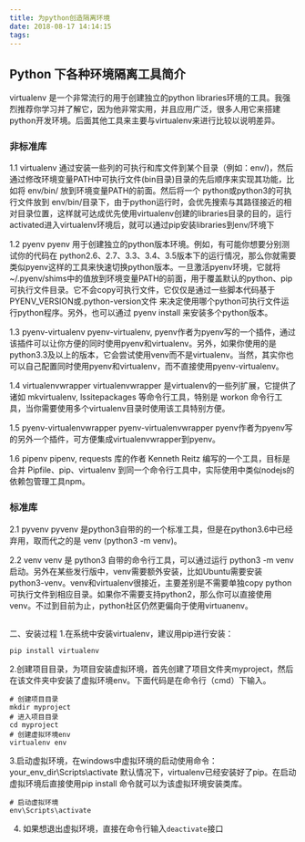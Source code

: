 ```yaml
---
title: 为python创造隔离环境
date: 2018-08-17 14:14:15
tags:
---
```


## Python 下各种环境隔离工具简介

virtualenv 是一个非常流行的用于创建独立的python libraries环境的工具。我强烈推荐你学习并了解它，因为他非常实用，并且应用广泛，很多人用它来搭建python开发环境。后面其他工具来主要与virtualenv来进行比较以说明差异。

### 非标准库

1.1 virtualenv 通过安装一些列的可执行和库文件到某个目录（例如：env/)，然后通过修改环境变量PATH中可执行文件(bin目录)目录的先后顺序来实现其功能，比如将 env/bin/ 放到环境变量PATH的前面。然后将一个 python或python3的可执行文件放到 env/bin/目录下，由于python运行时，会优先搜索与其路径接近的相对目录位置，这样就可达成优先使用virtualenv创建的libraries目录的目的，运行activated进入virtualenv环境后，就可以通过pip安装libraries到env/环境下

1.2 pyenv
pyenv 用于创建独立的python版本环境。例如，有可能你想要分别测试你的代码在 python2.6、2.7、3.3、3.4、3.5版本下的运行情况，那么你就需要类似pyenv这样的工具来快速切换python版本。一旦激活pyenv环境，它就将 ~/.pyenv/shims中的值放到环境变量PATH的前面，用于覆盖默认的python、pip可执行文件目录。它不会copy可执行文件，它仅仅是通过一些脚本代码基于 PYENV_VERSION或.python-version文件 来决定使用哪个python可执行文件运行python程序。另外，也可以通过 pyenv install 来安装多个python版本。

1.3 pyenv-virtualenv
pyenv-virtualenv, pyenv作者为pyenv写的一个插件，通过该插件可以让你方便的同时使用pyenv和virtualenv。另外，如果你使用的是python3.3及以上的版本，它会尝试使用venv而不是virtualenv。当然，其实你也可以自己配置同时使用pyenv和virtualenv，而不直接使用pyenv-virtualenv。

1.4 virtualenvwrapper
virtualenvwrapper 是virtualenv的一些列扩展，它提供了诸如 mkvirtualenv, lssitepackages 等命令行工具，特别是 workon 命令行工具，当你需要使用多个virtualenv目录时使用该工具特别方便。

1.5 pyenv-virtualenvwrapper
pyenv-virtualenvwrapper pyenv作者为pyenv写的另外一个插件，可方便集成virtualenvwrapper到pyenv。

1.6 pipenv
pipenv, requests 库的作者 Kenneth Reitz 编写的一个工具，目标是合并 Pipfile、pip、virtualenv 到同一个命令行工具中，实际使用中类似nodejs的依赖包管理工具npm。

### 标准库

2.1 pyvenv
pyvenv 是python3自带的的一个标准工具，但是在python3.6中已经弃用，取而代之的是 venv (python3 -m venv)。

2.2 venv
venv 是 python3 自带的命令行工具，可以通过运行 python3 -m venv 启动。另外在某些发行版中，venv需要额外安装，比如Ubuntu需要安装 python3-venv。venv和virtualenv很接近，主要差别是不需要单独copy python可执行文件到相应目录。如果你不需要支持python2，那么你可以直接使用venv。不过到目前为止，python社区仍然更偏向于使用virtuanenv。

##

二、安装过程
1.在系统中安装virtualenv，建议用pip进行安装：

```
pip install virtualenv
```

2.创建项目目录，为项目安装虚拟环境，首先创建了项目文件夹myproject，然后在该文件夹中安装了虚拟环境env。下面代码是在命令行（cmd）下输入。

```
# 创建项目目录
mkdir myproject
# 进入项目目录
cd myproject
# 创建虚拟环境env
virtualenv env
```
3.启动虚拟环境，在windows中虚拟环境的启动使用命令：your_env_dir\Scripts\activate 默认情况下，virtualenv已经安装好了pip。在启动虚拟环境后直接使用pip install 命令就可以为该虚拟环境安装类库。

```
# 启动虚拟环境
env\Scripts\activate
```

4. 如果想退出虚拟环境，直接在命令行输入`deactivate`接口